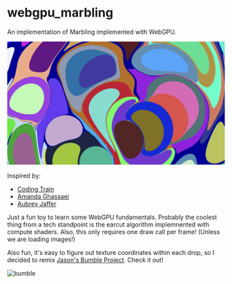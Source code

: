 # webgpu_marbling

An implementation of Marbling implemented with WebGPU.

![marbling](./marbling.png)

Inspired by:
* [Coding Train](https://www.youtube.com/watch?v=p7IGZTjC008)
* [Amanda Ghassaei](https://blog.amandaghassaei.com/2022/10/25/digital-marbling/)
* [Aubrey Jaffer](https://people.csail.mit.edu/jaffer/Marbling/)

Just a fun toy to learn some WebGPU fundamentals.  Probably the coolest thing from a tech standpoint is the earcut algorithm implemnented with compute shaders.  Also, this only requires one draw call per frame!  (Unless we are loading images!)

Also fun, it's easy to figure out texture coordinates within each drop, so I decided to remix [Jason's Bumble Project](https://bumble.0x88.net).  Check it out!

![bumble](./bumble_remix.png)
